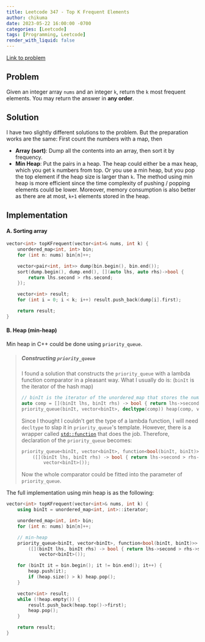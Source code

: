 ```yaml
---
title: Leetcode 347 - Top K Frequent Elements
author: chikuma
date: 2023-05-22 16:00:00 -0700
categories: [Leetcode]
tags: [Programming, Leetcode]
render_with_liquid: false
---
```


[Link to problem](https://leetcode.com/problems/top-k-frequent-elements/)

## Problem

Given an integer array `nums` and an integer `k`, return the `k` most frequent
elements. You may return the answer in **any order**.

## Solution

I have two slightly different solutions to the problem. But the preparation
works are the same: First count the numbers with a map, then

* **Array (sort)**: Dump all the contents into an array, then sort it by
  frequency.
* **Min Heap**: Put the pairs in a heap. The heap could either be a max heap,
which you get `k` numbers from top. Or you use a min heap, but you pop the top
element if the heap size is larger than `k`. The method using min heap is more
efficient since the time complexity of pushing / popping elements could be
lower. Moreover, memory consumption is also better as there are at most, `k+1`
elements stored in the heap.

## Implementation

#### A. Sorting array
```cpp
vector<int> topKFrequent(vector<int>& nums, int k) {
    unordered_map<int, int> bin;
    for (int n: nums) bin[n]++;

    vector<pair<int, int>> dump(bin.begin(), bin.end());
    sort(dump.begin(), dump.end(), [](auto lhs, auto rhs)->bool {
        return lhs.second > rhs.second;
    });

    vector<int> result;
    for (int i = 0; i < k; i++) result.push_back(dump[i].first);

    return result;
}
```

#### B. Heap (min-heap)
Min heap in C++ could be done using `priority_queue`.

> ##### Constructing `priority_queue`
> I found a solution that constructs the `priority_queue` with a lambda function
> comparator in a pleasant way. What I usually do is: (`binIt` is the iterator
> of the hash map)
> ```cpp
> // binIt is the iterator of the unordered_map that stores the number and its frequency
> auto comp = [](binIt lhs, binIt rhs) -> bool { return lhs->second > rhs->second; };
> priority_queue(binIt, vector<binIt>, decltype(comp)) heap(comp, vector<binIt>());
> ```
> Since I thought I couldn't get the type of a lambda function, I will need
> `decltype` to slap it in `priority_queue`'s template. However, there is a
> wrapper called
> [`std::function`](https://en.cppreference.com/w/cpp/utility/functional/function)
> that does the job. Therefore, declaration of the `priority_queue` becomes:
> ```cpp
> priority_queue<binIt, vector<binIt>, function<bool(binIt, binIt)>> heap
>     ([](binIt lhs, binIt rhs) -> bool { return lhs->second > rhs->second; },
>         vector<binIt>());
> ```
> Now the whole comparator could be fitted into the parameter of `priority_queue`.

The full implementation using min heap is as the following:
```cpp
vector<int> topKFrequent(vector<int>& nums, int k) {
    using binIt = unordered_map<int, int>::iterator;

    unordered_map<int, int> bin;
    for (int n: nums) bin[n]++;

    // min-heap
    priority_queue<binIt, vector<binIt>, function<bool(binIt, binIt)>> heap
        ([](binIt lhs, binIt rhs) -> bool { return lhs->second > rhs->second; },
            vector<binIt>());

    for (binIt it = bin.begin(); it != bin.end(); it++) {
        heap.push(it);
        if (heap.size() > k) heap.pop();
    }

    vector<int> result;
    while (!heap.empty()) {
        result.push_back(heap.top()->first);
        heap.pop();
    }

    return result;
}
```